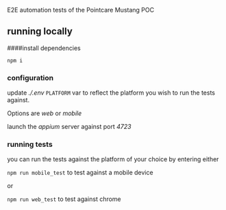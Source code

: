 E2E automation tests of the Pointcare Mustang POC

## running locally
####install dependencies


```npm i```

### configuration

update _./.env_ ```PLATFORM``` var to reflect the platform you wish to run the tests against.

Options are _web_ or _mobile_


launch the _appium_ server against port _4723_

### running tests
you can run the tests against the platform of your choice by entering either

```npm run mobile_test``` to test against a mobile device

or

```npm run web_test``` to test against chrome


